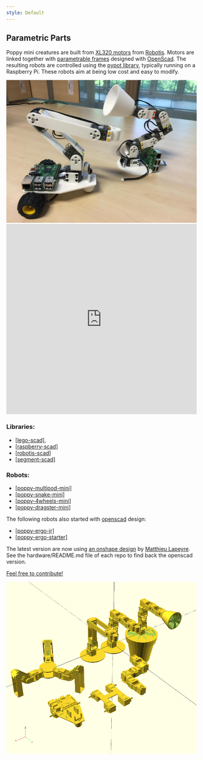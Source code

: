 ```yaml
---
style: Default
---
```


## Parametric Parts

Poppy mini creatures are built from [XL320 motors](http://support.robotis.com/en/product/dynamixel/xl-series/xl-320.htm) from [Robotis](http://en.robotis.com/index/). Motors are linked together with [parametrable frames](https://github.com/jgrizou/robotis-scad) designed with [OpenScad](http://www.openscad.org/). The resulting robots are controlled using the [pypot library](https://github.com/poppy-project/pypot), typically running on a Raspberry Pi. These robots aim at being low cost and easy to modify.

<div class="row">
  <div class="col-md-7""> <img src="img/ergojr.jpg" class="img-responsive center-block"> </div>
  <div class="col-md-5">
  <style>.embed-container {position: relative; padding-bottom: 100%; height: 0; overflow: hidden;} .embed-container iframe, .embed-container object, .embed-container embed { position: absolute; top: 0; left: 0; width: 100%; height: 100%; }</style><div class='embed-container'><iframe width='100%' src='https://vine.co/v/OxlTF6inWpV/embed/simple' frameborder='0' scrolling='no' allowtransparency='true'></iframe><script async src='//platform.vine.co/static/scripts/embed.js' charset='utf-8'></script></div>  
  </div>
</div>


### Libraries:

- [[lego-scad]](https://github.com/jgrizou/lego-scad),
- [[raspberry-scad]](https://github.com/jgrizou/raspberry-scad)
- [[robotis-scad]](https://github.com/jgrizou/robotis-scad)
- [[segment-scad]](https://github.com/jgrizou/segment-scad)

### Robots:

- [[poppy-multipod-mini]](https://github.com/poppy-project/poppy-multipod-mini)
- [[poppy-snake-mini]](https://github.com/poppy-project/poppy-snake-mini)
- [[poppy-4wheels-mini]](https://github.com/poppy-project/poppy-4wheels-mini)
- [[poppy-dragster-mini]](https://github.com/poppy-project/poppy-dragster-mini)

The following robots also started with [openscad](http://www.openscad.org/) design:

- [[poppy-ergo-jr]](https://github.com/poppy-project/poppy-ergo-jr)
- [[poppy-ergo-starter]](https://github.com/poppy-project/poppy-ergo-starter)

The latest version are now using [an onshape design](https://www.onshape.com/) by [Matthieu Lapeyre](https://github.com/matthieu-lapeyre). See the hardware/README.md file of each repo to find back the openscad version.

[Feel free to contribute!](https://forum.poppy-project.org/t/cfc-extending-the-poppy-mini-family-we-need-your-help/1346)

<img src="img/poppy_mini_familly.png" class="img-responsive center-block">
